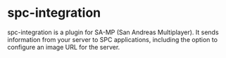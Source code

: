 # spc-integration
spc-integration is a plugin for SA-MP (San Andreas Multiplayer). It sends information from your server to SPC applications, including the option to configure an image URL for the server.
